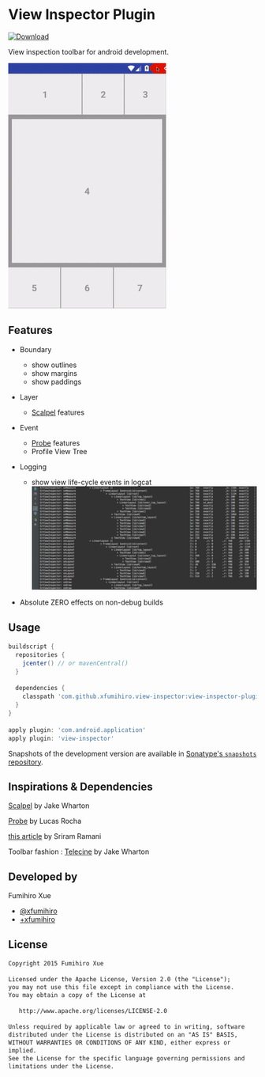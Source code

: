View Inspector Plugin
=====================

[ ![Download](https://api.bintray.com/packages/xfumihiro/maven/ViewInspector/images/download.svg) ](https://bintray.com/xfumihiro/maven/ViewInspector/_latestVersion)

View inspection toolbar for android development.

![](images/sample.gif)

Features
--------

- Boundary
  - show outlines
  - show margins
  - show paddings

- Layer
  - [Scalpel](https://github.com/JakeWharton/scalpel) features

- Event
  - [Probe](https://github.com/lucasr/probe) features
  - Profile View Tree

- Logging
  - show view life-cycle events in logcat
![](images/log_view_event.png)

- Absolute ZERO effects on non-debug builds

Usage
-----

```groovy
buildscript {
  repositories {
    jcenter() // or mavenCentral()
  }

  dependencies {
    classpath 'com.github.xfumihiro.view-inspector:view-inspector-plugin:0.1.1'
  }
}

apply plugin: 'com.android.application'
apply plugin: 'view-inspector'
```

Snapshots of the development version are available in [Sonatype's `snapshots` repository][snap].

Inspirations & Dependencies
---------------------------
[Scalpel](https://github.com/JakeWharton/scalpel) by Jake Wharton

[Probe](https://github.com/lucasr/probe) by Lucas Rocha

[this article](https://sriramramani.wordpress.com/2015/05/06/custom-viewgroups/) by
Sriram Ramani

Toolbar fashion : [Telecine](https://github.com/JakeWharton/Telecine) by Jake Wharton

Developed by
------------
Fumihiro Xue
 * [@xfumihiro](https://twitter.com/xfumihiro)
 * [+xfumihiro](https://plus.google.com/u/0/107636471060158273635)

License
-------

    Copyright 2015 Fumihiro Xue

    Licensed under the Apache License, Version 2.0 (the "License");
    you may not use this file except in compliance with the License.
    You may obtain a copy of the License at

       http://www.apache.org/licenses/LICENSE-2.0

    Unless required by applicable law or agreed to in writing, software
    distributed under the License is distributed on an "AS IS" BASIS,
    WITHOUT WARRANTIES OR CONDITIONS OF ANY KIND, either express or implied.
    See the License for the specific language governing permissions and
    limitations under the License.

[snap]: https://oss.sonatype.org/content/repositories/snapshots/